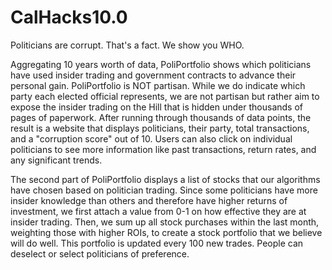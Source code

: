 # CalHacks10.0
 
Politicians are corrupt. That's a fact. We show you WHO.


Aggregating 10 years worth of data, PoliPortfolio shows which politicians have used insider trading and government contracts to advance their personal gain. PoliPortfolio is NOT partisan. While we do indicate which party each elected official represents, we are not partisan but rather aim to expose the insider trading on the Hill that is hidden under thousands of pages of paperwork. After running through thousands of data points, the result is a website that displays politicians, their party, total transactions, and a "corruption score" out of 10. Users can also click on individual politicians to see more information like past transactions, return rates, and any significant trends.


The second part of PoliPortfolio displays a list of stocks that our algorithms have chosen based on politician trading. Since some politicians have more insider knowledge than others and therefore have higher returns of investment, we first attach a value from 0-1 on how effective they are at insider trading. Then, we sum up all stock purchases within the last month, weighting those with higher ROIs, to create a stock portfolio that we believe will do well. This portfolio is updated every 100 new trades. People can deselect or select politicians of preference.

